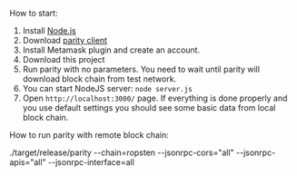 How to start:
1. Install [Node.js](https://nodejs.org/en/)
2. Download [parity client](https://github.com/paritytech/parity-ethereum/releases)
3. Install Metamask plugin and create an account.
4. Download this project
5. Run parity with no parameters. You need to wait until parity will download block chain from test network.
6. You can start NodeJS server: `node server.js`
7. Open `http://localhost:3000/` page. If everything is done properly and you use default settings you should see some basic data from local block chain.


How to run parity with remote block chain:

./target/release/parity --chain=ropsten --jsonrpc-cors="all" --jsonrpc-apis="all" --jsonrpc-interface=all
